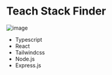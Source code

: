# Teach Stack Finder
![image](https://user-images.githubusercontent.com/59405645/228691339-1e15b6dd-99b5-4dea-bf65-94f328d28f41.png)

* Typescript
* React
* Tailwindcss
* Node.js
* Express.js
